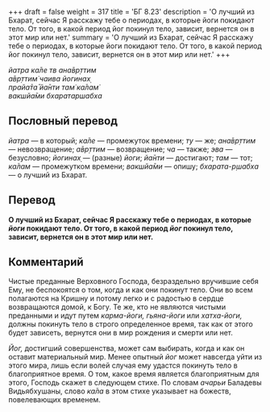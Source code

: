 +++
draft = false
weight = 317
title = 'БГ 8.23'
description = 'О лучший из Бхарат, сейчас Я расскажу тебе о периодах, в которые йоги покидают тело. От того, в какой период йог покинул тело, зависит, вернется он в этот мир или нет.'
summary = 'О лучший из Бхарат, сейчас Я расскажу тебе о периодах, в которые йоги покидают тело. От того, в какой период йог покинул тело, зависит, вернется он в этот мир или нет.'
+++

_йатра ка̄ле тв ана̄вр̣ттим  
а̄вр̣ттим̇ чаива йогинах̣  
прайа̄та̄ йа̄нти там̇ ка̄лам̇  
вакшйа̄ми бхаратаршабха_

## Пословный перевод

_йатра_ — в который; _ка̄ле_ — промежуток времени; _ту_ — же; _ана̄вр̣ттим_ — невозвращение; _а̄вр̣ттим_ — возвращение; _ча_ — также; _эва_ — безусловно; _йогинах̣_ — (разные) _йоги_; _йа̄нти_ — достигают; _там_ — тот; _ка̄лам_ — промежутком времени; _вакшйа̄ми_ — опишу; _бхарата_\-_р̣шабха_ — о лучший из Бхарат.

## Перевод

**О лучший из Бхарат, сейчас Я расскажу тебе о периодах, в которые _йоги_ покидают тело. От того, в какой период _йог_ покинул тело, зависит, вернется он в этот мир или нет.**

## Комментарий

Чистые преданные Верховного Господа, безраздельно вручившие себя Ему, не беспокоятся о том, когда и как они покинут тело. Они во всем полагаются на Кришну и потому легко и с радостью в сердце возвращаются домой, к Богу. Те же, кто не являются чистыми преданными и идут путем _карма-йоги, гьяна-йоги_ или _хатха-йоги,_ должны покинуть тело в строго определенное время, так как от этого будет зависеть, вернутся они в мир рождения и смерти или нет.

_Йог,_ достигший совершенства, может сам выбирать, когда и как он оставит материальный мир. Менее опытный _йог_ может навсегда уйти из этого мира, лишь если волей случая ему удастся покинуть тело в благоприятное время. О том, какое время является благоприятным для этого, Господь скажет в следующем стихе. По словам _ачарьи_ Баладевы Видьябхушаны, слово _ка̄ла_ в этом стихе указывает на божеств, повелевающих временем.
